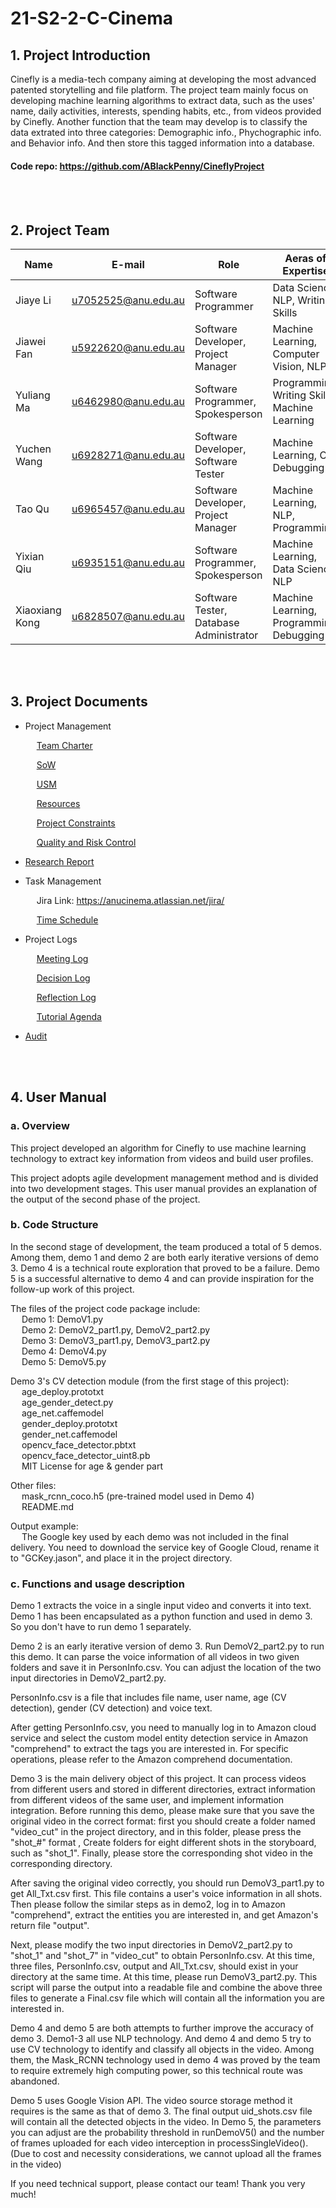 # 21-S2-2-C-Cinema



## 1. Project Introduction
Cinefly is a media-tech company aiming at developing the most advanced patented storytelling and file platform. The project team mainly focus on developing machine learning algorithms to extract data, such as the uses' name, daily activities, interests, spending habits, etc., from videos provided by Cinefly. Another function that the team may develop is to classify the data extrated into three categories: Demographic info., Phychographic info. and Behavior info. And then store this tagged information into a database.
#### Code repo:  https://github.com/ABlackPenny/CineflyProject
<br/> </br>


## 2. Project Team
| Name | E-mail | Role | Aeras of Expertise  |
|--------------------|------------------------------|--------------------------------------|---------------------------------|
| Jiaye Li | u7052525@anu.edu.au | Software Programmer | Data Science, NLP, Writing Skills |
| Jiawei Fan | u5922620@anu.edu.au | Software Developer, Project Manager | Machine Learning, Computer Vision, NLP |
| Yuliang Ma | u6462980@anu.edu.au | Software Programmer, Spokesperson | Programming, Writing Skills, Machine Learning |
| Yuchen Wang | u6928271@anu.edu.au | Software Developer, Software Tester | Machine Learning, CV, Debugging |
| Tao Qu | u6965457@anu.edu.au | Software Developer, Project Manager | Machine Learning, NLP, Programming |
| Yixian Qiu | u6935151@anu.edu.au | Software Programmer, Spokesperson | Machine Learning, Data Science, NLP |
| Xiaoxiang Kong | u6828507@anu.edu.au | Software Tester, Database Administrator | Machine Learning, Programming, Debugging |

<br/> </br>


## 3. Project Documents
*  Project Management 

   &emsp;  [Team Charter](01_Team_Charter/)
   
   &emsp;  [SoW](07_Statement%20of%20Work/)
   
   &emsp;  [USM](09_Time_Schedule/USM_cinema.jpg)
   
   &emsp;  [Resources](06_Resources/Tools_and_Resources.md)
   
   &emsp;  [Project Constraints](02%20Constraints/)
   
   &emsp;  [Quality and Risk Control](03%20Quaility%20and%20Risk%20Control/)
   
*  [Research Report](12%20Documentations/)
  
*  Task Management 

   &emsp;  Jira Link: https://anucinema.atlassian.net/jira/
   
   &emsp;  [Time Schedule](09_Time_Schedule/)
   
*  Project Logs  

   &emsp;  [Meeting Log](05_Meeting_Minutes/)   
   
   &emsp;  [Decision Log](04_Decision_Making/Decision_logs.md)
   
   &emsp;  [Reflection Log](13%20Reflection/)
   
   &emsp;  [Tutorial Agenda](11_Tutorial_Agenda/)
   
*  [Audit](Audit%201/)

<br/> </br>


## 4. User Manual

### a. Overview

This project developed an algorithm for Cinefly to use machine learning technology to extract key information from videos and build user profiles.

This project adopts agile development management method and is divided into two development stages. This user manual provides an explanation of the output of the second phase of the project.

### b. Code Structure

In the second stage of development, the team produced a total of 5 demos. Among them, demo 1 and demo 2 are both early iterative versions of demo 3. Demo 4 is a technical route exploration that proved to be a failure. Demo 5 is a successful alternative to demo 4 and can provide inspiration for the follow-up work of this project.

The files of the project code package include:
<br/>&emsp; Demo 1: DemoV1.py<br/>&emsp; Demo 2: DemoV2_part1.py, DemoV2_part2.py</br>&emsp; Demo 3: DemoV3_part1.py, DemoV3_part2.py<br/>&emsp; Demo 4: DemoV4.py<br/>&emsp; Demo 5: DemoV5.py<br/>

Demo 3's CV detection module (from the first stage of this project):
<br/>&emsp; age_deploy.prototxt<br/>&emsp; age_gender_detect.py<br/>&emsp; age_net.caffemodel<br/>&emsp; gender_deploy.prototxt<br/>&emsp; gender_net.caffemodel<br/>&emsp; opencv_face_detector.pbtxt<br/>&emsp; opencv_face_detector_uint8.pb<br/>&emsp; MIT License for age & gender part<br/>

Other files:
<br/>&emsp; mask_rcnn_coco.h5 (pre-trained model used in Demo 4)<br/>&emsp; README.md<br/>

Output example:
<br/>&emsp; The Google key used by each demo was not included in the final delivery. You need to download the service key of Google Cloud, rename it to "GCKey.jason", and place it in the project directory.<br/>

### c. Functions and usage description

Demo 1 extracts the voice in a single input video and converts it into text. Demo 1 has been encapsulated as a python function and used in demo 3. So you don't have to run demo 1 separately.

Demo 2 is an early iterative version of demo 3. Run DemoV2_part2.py to run this demo. It can parse the voice information of all videos in two given folders and save it in PersonInfo.csv. You can adjust the location of the two input directories in DemoV2_part2.py.

PersonInfo.csv is a file that includes file name, user name, age (CV detection), gender (CV detection) and voice text.

After getting PersonInfo.csv, you need to manually log in to Amazon cloud service and select the custom model entity detection service in Amazon "comprehend" to extract the tags you are interested in. For specific operations, please refer to the Amazon comprehend documentation.

Demo 3 is the main delivery object of this project. It can process videos from different users and stored in different directories, extract information from different videos of the same user, and implement information integration. Before running this demo, please make sure that you save the original video in the correct format: first you should create a folder named "video_cut" in the project directory, and in this folder, please press the "shot_#" format , Create folders for eight different shots in the storyboard, such as "shot_1". Finally, please store the corresponding shot video in the corresponding directory.

After saving the original video correctly, you should run DemoV3_part1.py to get All_Txt.csv first. This file contains a user's voice information in all shots. Then please follow the similar steps as in demo2, log in to Amazon "comprehend", extract the entities you are interested in, and get Amazon's return file "output".

Next, please modify the two input directories in DemoV2_part2.py to "shot_1" and "shot_7" in "video_cut" to obtain PersonInfo.csv. At this time, three files, PersonInfo.csv, output and All_Txt.csv, should exist in your directory at the same time. At this time, please run DemoV3_part2.py. This script will parse the output into a readable file and combine the above three files to generate a Final.csv file which will contain all the information you are interested in.

Demo 4 and demo 5 are both attempts to further improve the accuracy of demo 3. Demo1-3 all use NLP technology. And demo 4 and demo 5 try to use CV technology to identify and classify all objects in the video. Among them, the Mask_RCNN technology used in demo 4 was proved by the team to require extremely high computing power, so this technical route was abandoned.

Demo 5 uses Google Vision API. The video source storage method it requires is the same as that of demo 3. The final output uid_shots.csv file will contain all the detected objects in the video. In Demo 5, the parameters you can adjust are the probability threshold in runDemoV5() and the number of frames uploaded for each video interception in processSingleVideo(). (Due to cost and necessity considerations, we cannot upload all the frames in the video)

If you need technical support, please contact our team! Thank you very much!




